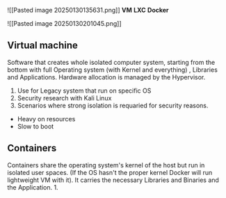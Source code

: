 ![[Pasted image 20250130135631.png]]
		  **VM**                                            **LXC**                                                   **Docker** 


![[Pasted image 20250130201045.png]]

## Virtual machine

Software that creates whole isolated computer system, starting from the bottom with full Operating system (with Kernel and everything) , Libraries and Applications. Hardware allocation is managed by the Hypervisor.
1. Use for Legacy system that run on specific OS
2. Security research with Kali Linux
3. Scenarios where strong isolation is requaried for security reasons.

- Heavy on resources
- Slow to boot

## Containers

Containers share the operating system's kernel of the host but run in isolated user spaces. (If the OS hasn't the proper kernel Docker will run lightweight VM with it). It carries the necessary Libraries and Binaries and the Application.
1. 